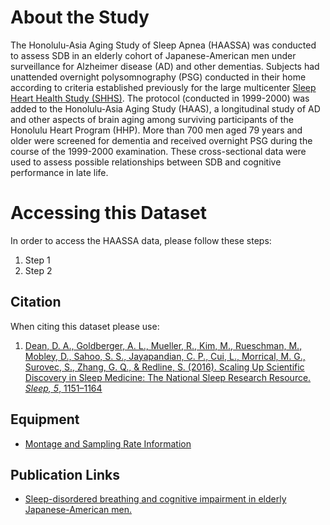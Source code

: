 # About the Study

The Honolulu-Asia Aging Study of Sleep Apnea (HAASSA) was conducted to assess SDB in an elderly cohort of Japanese-American men under surveillance for Alzheimer disease (AD) and other dementias. Subjects had unattended overnight polysomnography (PSG) conducted in their home according to criteria established previously for the large multicenter [Sleep Heart Health Study (SHHS)](https://sleepdata.org/datasets/shhs). The protocol (conducted in 1999-2000) was added to the Honolulu-Asia Aging Study (HAAS), a longitudinal study of AD and other aspects of brain aging among surviving participants of the Honolulu Heart Program (HHP). More
than 700 men aged 79 years and older were screened for dementia and received overnight PSG during the course of the 1999-2000 examination. These cross-sectional data were used to assess possible relationships
between SDB and cognitive performance in late life.

# Accessing this Dataset

In order to access the HAASSA data, please follow these steps:

1. Step 1
2. Step 2

## Citation

When citing this dataset please use:

1. [Dean, D. A., Goldberger, A. L., Mueller, R., Kim, M., Rueschman, M., Mobley, D., Sahoo, S. S., Jayapandian, C. P., Cui, L., Morrical, M. G., Surovec, S., Zhang, G. Q., & Redline, S. (2016). Scaling Up Scientific Discovery in Sleep Medicine: The National Sleep Research Resource. *Sleep, 5*, 1151–1164](http://www.ncbi.nlm.nih.gov/pubmed/27070134)

## Equipment
- [Montage and Sampling Rate Information](:pages_path:/equipment/montage-and-sampling-rate-information.md)

## Publication Links

- [Sleep-disordered breathing and cognitive impairment in elderly Japanese-American men.](http://www.ncbi.nlm.nih.gov/pubmed/12938814)
